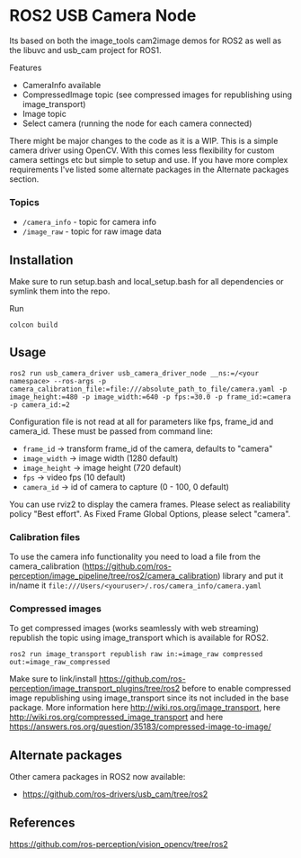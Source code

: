 # ROS2 USB Camera Node

Its based on both the image_tools cam2image demos for ROS2 as well as the libuvc and usb_cam project for ROS1.

Features
- CameraInfo available
- CompressedImage topic (see compressed images for republishing using image_transport)
- Image topic
- Select camera (running the node for each camera connected)

There might be major changes to the code as it is a WIP. This is a simple camera driver using OpenCV. With this comes less flexibility for custom camera settings etc but simple to setup and use. If you have more complex requirements I've listed some alternate packages in the Alternate packages section.


### Topics
- `/camera_info` - topic for camera info
- `/image_raw` - topic for raw image data

## Installation

Make sure to run setup.bash and local_setup.bash for all dependencies or symlink them into the repo.

Run

`colcon build`

## Usage

`ros2 run usb_camera_driver usb_camera_driver_node __ns:=/<your namespace> --ros-args -p camera_calibration_file:=file:///absolute_path_to_file/camera.yaml -p image_height:=480 -p image_width:=640 -p fps:=30.0 -p frame_id:=camera -p camera_id:=2`

Configuration file is not read at all for parameters like fps, frame_id and camera_id. These must be passed from command line:
- `frame_id` -> transform frame_id of the camera, defaults to "camera"
- `image_width` -> image width (1280 default)
- `image_height` -> image height (720 default)
- `fps` -> video fps (10 default)
- `camera_id` -> id of camera to capture (0 - 100, 0 default)

You can use rviz2 to display the camera frames. Please select as realiability policy "Best effort". As Fixed Frame Global Options, please select "camera".

### Calibration files
To use the camera info functionality you need to load a file from the camera_calibration (https://github.com/ros-perception/image_pipeline/tree/ros2/camera_calibration) library and put it in/name it `file:///Users/<youruser>/.ros/camera_info/camera.yaml`


### Compressed images

To get compressed images (works seamlessly with web streaming) republish the topic using image_transport which is available for ROS2.

`ros2 run image_transport republish raw in:=image_raw compressed out:=image_raw_compressed`

Make sure to link/install https://github.com/ros-perception/image_transport_plugins/tree/ros2 before to enable compressed image republishing using image_transport since its not included in the base package. More information here http://wiki.ros.org/image_transport, here http://wiki.ros.org/compressed_image_transport and here https://answers.ros.org/question/35183/compressed-image-to-image/

## Alternate packages
Other camera packages in ROS2 now available: 

- https://github.com/ros-drivers/usb_cam/tree/ros2

## References
https://github.com/ros-perception/vision_opencv/tree/ros2
